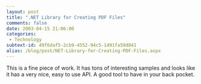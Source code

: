 ```yaml
---
layout: post
title: ".NET Library for Creating PDF Files"
comments: false
date: 2003-04-15 21:06:00
categories:
 - Technology
subtext-id: 49f6daf5-2cb9-4552-94c5-1491fa59d841
alias: /blog/post/NET-Library-for-Creating-PDF-Files.aspx
---
```



This is a fine piece of work. It has tons of interesting samples and looks like it has a very nice, easy to use API. A good tool to have in your back pocket. 
